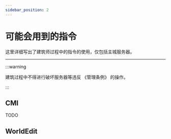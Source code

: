 ```yaml
---
sidebar_position: 2
---
```


# 可能会用到的指令

这里详细写出了建筑师过程中的指令的使用，仅包括主城服务器。

***

:::warning

建筑过程中不得进行破坏服务器等违反 《管理条例》 的操作。 

:::

## CMI

TODO

## WorldEdit

